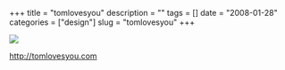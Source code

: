 +++
title = "tomlovesyou"
description = ""
tags = []
date = "2008-01-28"
categories = ["design"]
slug = "tomlovesyou"
+++


 

  <div id="screens-thumbs" class="clearfix">
    <div class="txt-center" id="design-submission"><a href="http://tomlovesyou.com/"><img id='bluga-thumbnail-1058' class='bluga-thumbnail large' src='http://media.konigi.com/bluga/
wt47f281db53850_0.jpg'/></a></div>  
  </div>   
<p><a href="http://tomlovesyou.com/">http://tomlovesyou.com</a></p>





